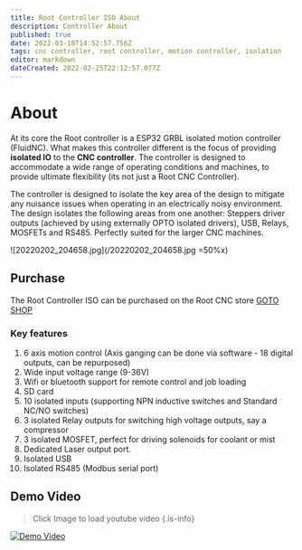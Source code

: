 ```yaml
---
title: Root Controller ISO About
description: Controller About
published: true
date: 2022-03-18T14:52:57.756Z
tags: cnc controller, root controller, motion controller, isolation
editor: markdown
dateCreated: 2022-02-25T22:12:57.077Z
---
```


# About
At its core the Root controller is a ESP32 GRBL isolated motion controller (FluidNC). What makes this controller different is the focus of providing **isolated IO** to the **CNC controller**. The controller is designed to accommodate a wide range of operating conditions and machines, to provide ultimate flexibility (its not just a Root CNC Controller).

The controller is designed to isolate the key area of the design to mitigate any nuisance issues when operating in an electrically noisy environment. The design isolates the following areas from one another: Steppers driver outputs (achieved by using externally OPTO isolated drivers), USB, Relays, MOSFETs and RS485. Perfectly suited for the larger CNC machines. 

![20220202_204658.jpg](/20220202_204658.jpg =50%x)
## Purchase
The Root Controller ISO can be purchased on the Root CNC store
[GOTO SHOP](https://rootcnc.com/product-category/electronics/)

### Key features 
1. 6 axis motion control (Axis ganging can be done via software - 18 digital outputs, can be repurposed)
1. Wide input voltage range (9-36V)
1. Wifi or bluetooth support for remote control and job loading
1. SD card
1. 10 isolated inputs (supporting NPN inductive switches and Standard NC/NO switches)
1. 3 isolated Relay outputs for switching high voltage outputs, say a compressor
1. 3 isolated MOSFET, perfect for driving solenoids for coolant or mist
1. Dedicated Laser output port. 
1. Isolated USB
1. Isolated RS485 (Modbus serial port)

## Demo Video
> Click Image to load youtube video
{.is-info}

[![Demo Video](http://img.youtube.com/vi/vrsv_Eusyqc/0.jpg)](http://www.youtube.com/watch?v=vrsv_Eusyqc "Video Title")


